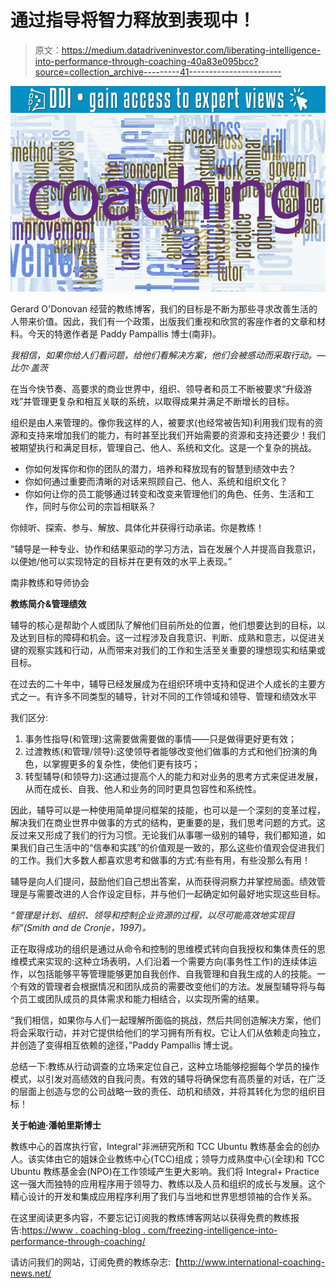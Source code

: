 # 通过指导将智力释放到表现中！

> 原文：<https://medium.datadriveninvestor.com/liberating-intelligence-into-performance-through-coaching-40a83e095bcc?source=collection_archive---------41----------------------->

[![](img/e2dcb9b51a498c6209035a10cf52c11c.png)](http://www.track.datadriveninvestor.com/1B9E)![](img/4bcc31fa45526326089f2e71a992710e.png)

Gerard O'Donovan 经营的教练博客，我们的目标是不断为那些寻求改善生活的人带来价值。因此，我们有一个政策，出版我们重视和欣赏的客座作者的文章和材料。今天的特邀作者是 Paddy Pampallis 博士(南非)。

*我相信，如果你给人们看问题，给他们看解决方案，他们会被感动而采取行动。—比尔·盖茨*

在当今快节奏、高要求的商业世界中，组织、领导者和员工不断被要求“升级游戏”并管理更复杂和相互关联的系统，以取得成果并满足不断增长的目标。

组织是由人来管理的。像你我这样的人，被要求(也经常被告知)利用我们现有的资源和支持来增加我们的能力，有时甚至比我们开始需要的资源和支持还要少！我们被期望执行和满足目标，管理自己、他人、系统和文化。这是一个复杂的挑战。

*   你如何发挥你和你的团队的潜力，培养和释放现有的智慧到绩效中去？
*   你如何通过重要而清晰的对话来照顾自己、他人、系统和组织文化？
*   你如何让你的员工能够通过转变和改变来管理他们的角色、任务、生活和工作，同时与你公司的宗旨相联系？

你倾听、探索、参与、解放、具体化并获得行动承诺。你是教练！

“辅导是一种专业、协作和结果驱动的学习方法，旨在发展个人并提高自我意识，以便她/他可以实现特定的目标并在更有效的水平上表现。”

南非教练和导师协会

**教练简介&管理绩效**

辅导的核心是帮助个人或团队了解他们目前所处的位置，他们想要达到的目标，以及达到目标的障碍和机会。这一过程涉及自我意识、判断、成熟和意志，以促进关键的观察实践和行动，从而带来对我们的工作和生活至关重要的理想现实和结果或目标。

在过去的二十年中，辅导已经发展成为在组织环境中支持和促进个人成长的主要方式之一。有许多不同类型的辅导，针对不同的工作领域和领导、管理和绩效水平

我们区分:

1.  事务性指导(和管理):这需要做需要做的事情——只是做得更好更有效；
2.  过渡教练(和管理/领导):这使领导者能够改变他们做事的方式和他们扮演的角色，以掌握更多的复杂性，使他们更有技巧；
3.  转型辅导(和领导力):这通过提高个人的能力和对业务的思考方式来促进发展，从而在成长、自我、他人和业务的同时更具包容性和系统性。

因此，辅导可以是一种使用简单提问框架的技能，也可以是一个深刻的变革过程，解决我们在商业世界中做事的方式的结构，更重要的是，我们思考问题的方式。这反过来又形成了我们的行为习惯。无论我们从事哪一级别的辅导，我们都知道，如果我们自己生活中的“信奉和实践”的价值观是一致的，那么这些价值观会促进我们的工作。我们大多数人都喜欢思考和做事的方式:有些有用，有些没那么有用！

辅导是向人们提问，鼓励他们自己想出答案，从而获得洞察力并掌控局面。绩效管理是与需要改进的人合作设定目标，并与他们一起确定如何最好地实现这些目标。

*“管理是计划、组织、领导和控制企业资源的过程，以尽可能高效地实现目标”(Smith and de Cronje，1997)。*

正在取得成功的组织是通过从命令和控制的思维模式转向自我授权和集体责任的思维模式来实现的:这种立场表明，人们沿着一个需要方向(事务性工作)的连续体运作，以包括能够平等管理能够更加自我创作、自我管理和自我生成的人的技能。一个有效的管理者会根据情况和团队成员的需要改变他们的方法。发展型辅导将与每个员工或团队成员的具体需求和能力相结合，以实现所需的结果。

“我们相信，如果你与人们一起理解所面临的挑战，然后共同创造解决方案，他们将会采取行动，并对它提供给他们的学习拥有所有权。它让人们从依赖走向独立，并创造了变得相互依赖的途径，”Paddy Pampallis 博士说。

总结一下:教练从行动调查的立场来定位自己，这种立场能够挖掘每个学员的操作模式，以引发对高绩效的自我问责。有效的辅导将确保您有高质量的对话，在广泛的层面上创造与您的公司战略一致的责任、动机和绩效，并将其转化为您的组织目标！

**关于帕迪·潘帕里斯博士**

教练中心的首席执行官，Integral⁺非洲研究所和 TCC Ubuntu 教练基金会的创办人。该实体由它的姐妹企业教练中心(TCC)组成；领导力成熟度中心(全球)和 TCC Ubuntu 教练基金会(NPO)在工作领域产生更大影响。我们将 Integral+ Practice 这一强大而独特的应用程序用于领导力、教练以及人员和组织的成长与发展。这个精心设计的开发和集成应用程序利用了我们与当地和世界思想领袖的合作关系。

在这里阅读更多内容，不要忘记订阅我的教练博客网站以获得免费的教练报告:[https://www . coaching-blog . com/freezing-intelligence-into-performance-through-coaching/](https://www.coaching-blog.com/liberating-intelligence-into-performance-through-coaching/)

请访问我们的网站，订阅免费的教练杂志:【http://www.international-coaching-news.net/ 
